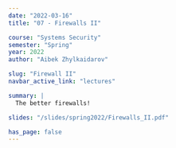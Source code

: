 ```yaml
---
date: "2022-03-16"
title: "07 - Firewalls II"

course: "Systems Security"
semester: "Spring"
year: 2022
author: "Aibek Zhylkaidarov"

slug: "Firewall II"
navbar_active_link: "lectures"

summary: |
  The better firewalls!

slides: "/slides/spring2022/Firewalls_II.pdf"

has_page: false
---
```


